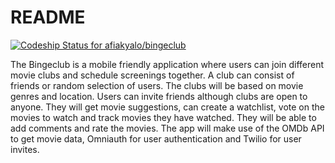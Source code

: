 # README
[![Codeship Status for afiakyalo/bingeclub](https://app.codeship.com/projects/439b39f0-2f0c-0138-ac38-3efebd8540f1/status?branch=master)](https://app.codeship.com/projects/385009)

The Bingeclub is a mobile friendly application where users can join different movie clubs and schedule screenings together. A club can consist of friends or random selection of users.
The clubs will be based on movie genres and location. Users can invite friends although clubs are open to anyone. They will get movie suggestions, can create a watchlist, vote on the movies to watch and track movies they have watched.
They will be able to add comments and rate the movies.
The app will make use of the OMDb API to get movie data, Omniauth for user authentication and Twilio for user invites.
